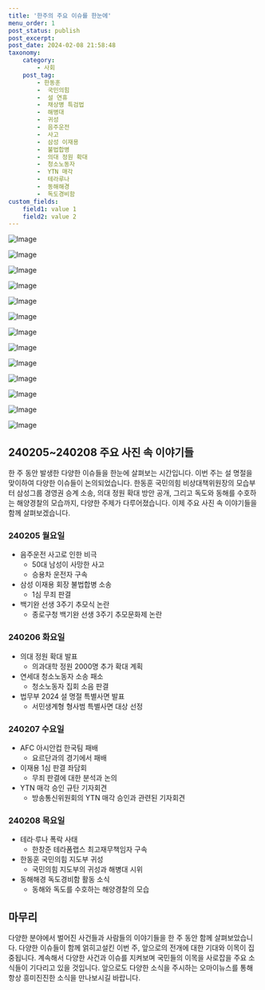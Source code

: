 ```yaml
---
title: '한주의 주요 이슈를 한눈에'
menu_order: 1
post_status: publish
post_excerpt: 
post_date: 2024-02-08 21:58:48
taxonomy:
    category:
        - 사회
    post_tag:
        - 한동훈
        -  국민의힘
        -  설 연휴
        -  채상병 특검법
        -  해병대
        -  귀성
        -  음주운전
        -  사고
        -  삼성 이재용
        -  불법합병
        -  의대 정원 확대
        -  청소노동자
        -  YTN 매각
        -  테라루나
        -  동해해경
        -  독도경비함
custom_fields:
    field1: value 1
    field2: value 2
---
```


![Image](https://imgnews.pstatic.net/image/047/2024/02/08/0002421788_001_20240208181301103.jpg?type=w647)

![Image](https://imgnews.pstatic.net/image/047/2024/02/08/0002421788_002_20240208181301136.jpg?type=w647)

![Image](https://imgnews.pstatic.net/image/047/2024/02/08/0002421788_003_20240208181301168.jpg?type=w647)

![Image](https://imgnews.pstatic.net/image/047/2024/02/08/0002421788_004_20240208181301197.jpg?type=w647)

![Image](https://imgnews.pstatic.net/image/047/2024/02/08/0002421788_005_20240208181301223.jpg?type=w647)

![Image](https://imgnews.pstatic.net/image/047/2024/02/08/0002421788_006_20240208181301247.jpg?type=w647)

![Image](https://imgnews.pstatic.net/image/047/2024/02/08/0002421788_007_20240208181301280.jpg?type=w647)

![Image](https://imgnews.pstatic.net/image/047/2024/02/08/0002421788_008_20240208181301306.jpg?type=w647)

![Image](https://imgnews.pstatic.net/image/047/2024/02/08/0002421788_009_20240208181301336.jpg?type=w647)

![Image](https://imgnews.pstatic.net/image/047/2024/02/08/0002421788_010_20240208181301366.jpg?type=w647)

![Image](https://imgnews.pstatic.net/image/047/2024/02/08/0002421788_011_20240208181301396.jpg?type=w647)

![Image](https://imgnews.pstatic.net/image/047/2024/02/08/0002421788_012_20240208181301424.jpg?type=w647)

![Image](https://imgnews.pstatic.net/image/047/2024/02/08/0002421788_013_20240208181301451.jpg?type=w647)

## 240205~240208 주요 사진 속 이야기들
한 주 동안 발생한 다양한 이슈들을 한눈에 살펴보는 시간입니다. 이번 주는 설 명절을 맞이하여 다양한 이슈들이 논의되었습니다. 한동훈 국민의힘 비상대책위원장의 모습부터 삼성그룹 경영권 승계 소송, 의대 정원 확대 방안 공개, 그리고 독도와 동해를 수호하는 해양경찰의 모습까지, 다양한 주제가 다루어졌습니다. 이제 주요 사진 속 이야기들을 함께 살펴보겠습니다.
### 240205 월요일
- 음주운전 사고로 인한 비극
  - 50대 남성이 사망한 사고
  - 승용차 운전자 구속
- 삼성 이재용 회장 불법합병 소송
  - 1심 무죄 판결
- 백기완 선생 3주기 추모식 논란
  - 종로구청 백기완 선생 3주기 추모문화제 논란
### 240206 화요일
- 의대 정원 확대 발표
  - 의과대학 정원 2000명 추가 확대 계획
- 연세대 청소노동자 소송 패소
  - 청소노동자 집회 소음 판결
- 법무부 2024 설 명절 특별사면 발표
  - 서민생계형 형사범 특별사면 대상 선정
### 240207 수요일
- AFC 아시안컵 한국팀 패배
  - 요르단과의 경기에서 패배
- 이재용 1심 판결 좌담회
  - 무죄 판결에 대한 분석과 논의
- YTN 매각 승인 규탄 기자회견
  - 방송통신위원회의 YTN 매각 승인과 관련된 기자회견
### 240208 목요일
- 테라·루나 폭락 사태
  - 한창준 테라폼랩스 최고재무책임자 구속
- 한동훈 국민의힘 지도부 귀성
  - 국민의힘 지도부의 귀성과 해병대 시위
- 동해해경 독도경비함 활동 소식
  - 동해와 독도를 수호하는 해양경찰의 모습
## 마무리
다양한 분야에서 벌어진 사건들과 사람들의 이야기들을 한 주 동안 함께 살펴보았습니다. 다양한 이슈들이 함께 얽히고설킨 이번 주, 앞으로의 전개에 대한 기대와 이목이 집중됩니다. 계속해서 다양한 사건과 이슈를 지켜보며 국민들의 이목을 사로잡을 주요 소식들이 기다리고 있을 것입니다. 앞으로도 다양한 소식을 주시하는 오마이뉴스를 통해 항상 흥미진진한 소식을 만나보시길 바랍니다.
